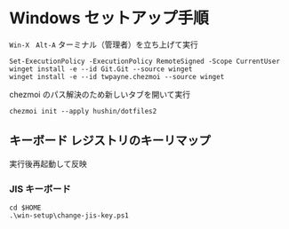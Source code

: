 # Windows セットアップ手順

`Win-X　Alt-A` ターミナル（管理者）を立ち上げて実行

```
Set-ExecutionPolicy -ExecutionPolicy RemoteSigned -Scope CurrentUser
winget install -e --id Git.Git --source winget
winget install -e --id twpayne.chezmoi --source winget
```

chezmoi のパス解決のため新しいタブを開いて実行

```
chezmoi init --apply hushin/dotfiles2
```

## キーボード レジストリのキーリマップ

実行後再起動して反映

### JIS キーボード

```
cd $HOME
.\win-setup\change-jis-key.ps1
```
